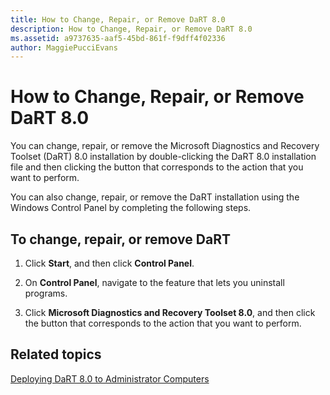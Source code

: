```yaml
---
title: How to Change, Repair, or Remove DaRT 8.0
description: How to Change, Repair, or Remove DaRT 8.0
ms.assetid: a9737635-aaf5-45bd-861f-f9dff4f02336
author: MaggiePucciEvans
---
```


# How to Change, Repair, or Remove DaRT 8.0


You can change, repair, or remove the Microsoft Diagnostics and Recovery Toolset (DaRT) 8.0 installation by double-clicking the DaRT 8.0 installation file and then clicking the button that corresponds to the action that you want to perform.

You can also change, repair, or remove the DaRT installation using the Windows Control Panel by completing the following steps.

## To change, repair, or remove DaRT


1.  Click **Start**, and then click **Control Panel**.

2.  On **Control Panel**, navigate to the feature that lets you uninstall programs.

3.  Click **Microsoft Diagnostics and Recovery Toolset 8.0**, and then click the button that corresponds to the action that you want to perform.

## Related topics


[Deploying DaRT 8.0 to Administrator Computers](deploying-dart-80-to-administrator-computers-dart-8.md)

 

 





